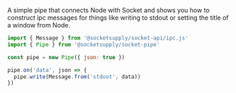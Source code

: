A simple pipe that connects Node with Socket and shows you how to
construct ipc messages for things like writing to stdout or setting
the title of a window from Node.

```js
import { Message } from '@socketsupply/socket-api/ipc.js'
import { Pipe } from '@socketsupply/socket-pipe'

const pipe = new Pipe({ json: true })

pipe.on('data', json => {
  pipe.write(Message.from('stdout', data))
})
```
